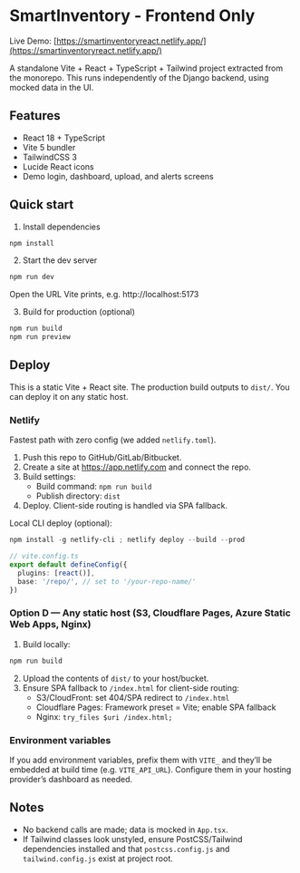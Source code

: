 # SmartInventory - Frontend Only

Live Demo: [https://smartinventoryreact.netlify.app/](https://smartinventoryreact.netlify.app/)

A standalone Vite + React + TypeScript + Tailwind project extracted from the monorepo. This runs independently of the Django backend, using mocked data in the UI.

## Features
- React 18 + TypeScript
- Vite 5 bundler
- TailwindCSS 3
- Lucide React icons
- Demo login, dashboard, upload, and alerts screens

## Quick start

1. Install dependencies

```powershell
npm install
```

2. Start the dev server

```powershell
npm run dev
```

Open the URL Vite prints, e.g. http://localhost:5173

3. Build for production (optional)

```powershell
npm run build
npm run preview
```

## Deploy

This is a static Vite + React site. The production build outputs to `dist/`. You can deploy it on any static host.

### Netlify

Fastest path with zero config (we added `netlify.toml`).

1. Push this repo to GitHub/GitLab/Bitbucket.
2. Create a site at https://app.netlify.com and connect the repo.
3. Build settings:
	- Build command: `npm run build`
	- Publish directory: `dist`
4. Deploy. Client-side routing is handled via SPA fallback.

Local CLI deploy (optional):

```powershell
npm install -g netlify-cli ; netlify deploy --build --prod
```

```ts
// vite.config.ts
export default defineConfig({
  plugins: [react()],
  base: '/repo/', // set to '/your-repo-name/'
})
```

### Option D — Any static host (S3, Cloudflare Pages, Azure Static Web Apps, Nginx)

1. Build locally:

```powershell
npm run build
```

2. Upload the contents of `dist/` to your host/bucket.
3. Ensure SPA fallback to `/index.html` for client-side routing:
	- S3/CloudFront: set 404/SPA redirect to `/index.html`
	- Cloudflare Pages: Framework preset = Vite; enable SPA fallback
	- Nginx: `try_files $uri /index.html;`

### Environment variables

If you add environment variables, prefix them with `VITE_` and they’ll be embedded at build time (e.g. `VITE_API_URL`). Configure them in your hosting provider’s dashboard as needed.

## Notes
- No backend calls are made; data is mocked in `App.tsx`.
- If Tailwind classes look unstyled, ensure PostCSS/Tailwind dependencies installed and that `postcss.config.js` and `tailwind.config.js` exist at project root.
